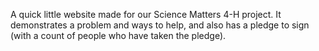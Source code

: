 A quick little website made for our Science Matters 4-H project.  It demonstrates a problem and ways to help, and also has a pledge to sign (with a count of people who have taken the pledge).